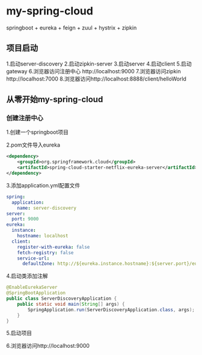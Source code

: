 # my-spring-cloud

springboot + eureka + feign + zuul + hystrix + zipkin

## 项目启动
1.启动server-discovery
2.启动zipkin-server
3.启动server
4.启动client
5.启动gateway
6.浏览器访问注册中心 http://localhost:9000
7.浏览器访问zipkin http://localhost:7000
8.浏览器访问http://localhost:8888/client/helloWorld


## 从零开始my-spring-cloud
### 创建注册中心

1.创建一个springboot项目

2.pom文件导入eureka
```xml
<dependency>
    <groupId>org.springframework.cloud</groupId>
    <artifactId>spring-cloud-starter-netflix-eureka-server</artifactId>
</dependency>
```

3.添加application.yml配置文件
```yaml
spring:
  application:
    name: server-discovery
server:
  port: 9000
eureka:
  instance:
    hostname: localhost
  client:
    register-with-eureka: false
    fetch-registry: false
    service-url:
      defaultZone: http://${eureka.instance.hostname}:${server.port}/eureka/
```

4.启动类添加注解
```java
@EnableEurekaServer
@SpringBootApplication
public class ServerDiscoveryApplication {
    public static void main(String[] args) {
        SpringApplication.run(ServerDiscoveryApplication.class, args);
    }
}
```

5.启动项目

6.浏览器访问http://localhost:9000
